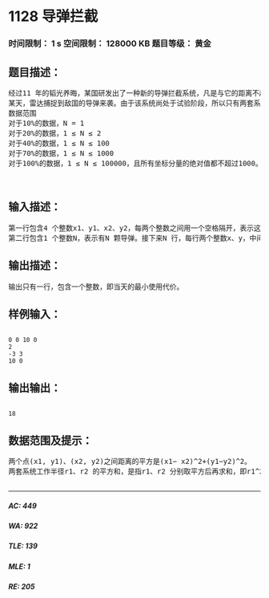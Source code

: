 # 1128 导弹拦截   
### 时间限制： 1 s     空间限制： 128000 KB     题目等级： 黄金  
## 题目描述：  

<pre>
经过11 年的韬光养晦，某国研发出了一种新的导弹拦截系统，凡是与它的距离不超过其工作半径的导弹都能够被它成功拦截。当工作半径为0 时，则能够拦截与它位置恰好相同的导弹。但该导弹拦截系统也存在这样的缺陷：每套系统每天只能设定一次工作半径。而当天的使用代价，就是所有系统工作半径的平方和。  
某天，雷达捕捉到敌国的导弹来袭。由于该系统尚处于试验阶段，所以只有两套系统投入工作。如果现在的要求是拦截所有的导弹，请计算这一天的最小使用代价。
数据范围  
对于10%的数据，N = 1  
对于20%的数据，1 ≤ N ≤ 2  
对于40%的数据，1 ≤ N ≤ 100  
对于70%的数据，1 ≤ N ≤ 1000  
对于100%的数据，1 ≤ N ≤ 100000，且所有坐标分量的绝对值都不超过1000。  
  

</pre>
  
  
## 输入描述：  

<pre>
第一行包含4 个整数x1、y1、x2、y2，每两个整数之间用一个空格隔开，表示这两套导弹拦截系统的坐标分别为(x1, y1)、(x2, y2)。  
第二行包含1 个整数N，表示有N 颗导弹。接下来N 行，每行两个整数x、y，中间用一个空格隔开，表示一颗导弹的坐标(x, y)。不同导弹的坐标可能相同。
</pre>
  
  
## 输出描述：  

<pre>
输出只有一行，包含一个整数，即当天的最小使用代价。
</pre>
  
  
## 样例输入：  

<pre><code>
0 0 10 0  
2  
-3 3  
10 0
</code></pre>
  
  
## 输出输出：  

<pre><code>
18
</code></pre>
  
  
## 数据范围及提示：  

<pre>
两个点(x1, y1)、(x2, y2)之间距离的平方是(x1− x2)^2+(y1−y2)^2。  
两套系统工作半径r1、r2 的平方和，是指r1、r2 分别取平方后再求和，即r1^2+r2^2。
 
</pre>
  
  
***  

##### AC: 449  
##### WA: 922  
##### TLE: 139  
##### MLE: 1  
##### RE: 205  
